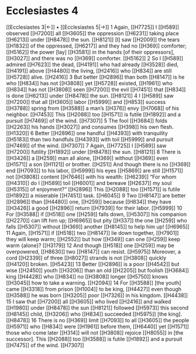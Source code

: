# Ecclesiastes 4
[[Ecclesiastes 3|←]] • [[Ecclesiastes 5|→]]
1 Again, [[H7725]] I [[H589]] observed [[H7200]] all [[H3605]] the oppression [[H6231]] taking place [[H6213]] under [[H8478]] the sun. [[H8121]] [I] saw [[H2009]] the tears [[H1832]] of the oppressed, [[H6217]] and they had no [[H369]] comforter; [[H5162]] the power [lay] [[H3581]] in the hands [of their oppressors], [[H3027]] and there was no [[H369]] comforter. [[H5162]] 
2 So I [[H589]] admired [[H7623]] the dead, [[H4191]] who had already [[H3528]] died, [[H4191]] above [[H4480]] the living, [[H2416]] who [[H834]] are still [[H5728]] alive. [[H2416]] 
3 But better [[H2896]] than both [[H8147]] is he who [[H834]] has not [[H3808]] yet [[H5728]] existed, [[H1961]] who [[H834]] has not [[H3808]] seen [[H7200]] the evil [[H7451]] that [[H834]] is done [[H6213]] under [[H8478]] the sun. [[H8121]] 
4 I [[H589]] saw [[H7200]] that all [[H3605]] labor [[H5999]] and [[H853]] success [[H3788]] spring from [[H3588]] a man’s [[H376]] envy [[H7068]] of his neighbor. [[H7453]] This [[H2088]] too [[H1571]] is futile [[H1892]] and a pursuit [[H7469]] of the wind. [[H7307]] 
5 The fool [[H3684]] folds [[H2263]] his hands [[H3027]] and consumes [[H398]] his own flesh. [[H1320]] 
6 Better [[H2896]] one handful [[H4393]] with tranquility [[H5183]] than two handfuls [[H4393]] with toil [[H5999]] and pursuit [[H7469]] of the wind. [[H7307]] 
7 Again, [[H7725]] I [[H589]] saw [[H7200]] futility [[H1892]] under [[H8478]] the sun. [[H8121]] 
8 There is [[H3426]] a [[H259]] man all alone, [[H369]] without [[H369]] even [[H1571]] a son [[H1121]] or brother. [[H251]] And though there is no [[H369]] end [[H7093]] to his labor, [[H5999]] his eyes [[H5869]] are still [[H1571]] not [[H3808]] content [[H7646]] with his wealth: [[H6239]] “For whom [[H4310]] do I [[H589]] toil [[H6001]] and bereave [[H2637]] my soul [[H5315]] of enjoyment?” [[H2896]] This [[H2088]] too [[H1571]] is futile [[H1892]] a miserable [[H7451]] task. [[H6045]] 
9 Two [[H8147]] are better [[H2896]] than [[H4480]] one, [[H259]] because [[H834]] they have [[H3426]] a good [[H2896]] return [[H7939]] for their labor. [[H5999]] 
10 For [[H3588]] if [[H518]] one [[H259]] falls down, [[H5307]] his companion [[H2270]] can lift him up; [[H6965]] but pity [[H337]] the one [[H259]] who falls [[H5307]] without [[H369]] another [[H8145]] to help him up! [[H6965]] 
11 Again, [[H1571]] if [[H518]] two [[H8147]] lie down together, [[H7901]] they will keep warm; [[H2552]] but how [[H349]] can one [[H259]] keep warm {alone}? [[H3179]] 
12 And though [[H518]] one [[H259]] may be overpowered, [[H8630]] two [[H8147]] can resist. [[H5975]] Moreover, a cord [[H2339]] of three [[H8027]] strands is not [[H3808]] quickly [[H4120]] broken. [[H5423]] 
13 Better [[H2896]] is a poor [[H4542]] but wise [[H2450]] youth [[H3206]] than an old [[H2205]] but foolish [[H3684]] king [[H4428]] who [[H834]] no [[H3808]] longer [[H5750]] knows [[H3045]] how to take a warning. [[H2094]] 
14 For [[H3588]] [the youth] came [[H3318]] from prison [[H1004]] to be king, [[H4427]] even though [[H3588]] he was born [[H3205]] poor [[H7326]] in his kingdom. [[H4438]] 
15 I saw that [[H7200]] all [[H3605]] who lived [[H2416]] and walked [[H1980]] under [[H8478]] the sun [[H8121]] followed [[H5973]] this second [[H8145]] child, [[H3206]] who [[H834]] succeeded [[H5975]] [the king]. [[H8478]] 
16 There is no [[H369]] limit [[H7093]] to all [[H3605]] the people [[H5971]] who [[H834]] were [[H1961]] before them, [[H6440]] yet [[H1571]] those who come later [[H314]] will not [[H3808]] rejoice [[H8055]] in [the successor].  This [[H2088]] too [[H3588]] is futile [[H1892]] and a pursuit [[H7475]] of the wind. [[H7307]] 
